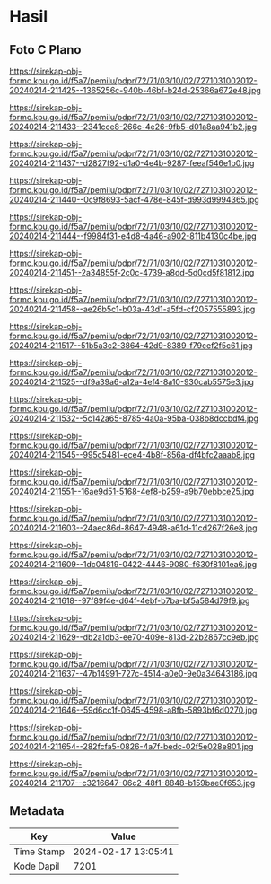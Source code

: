 # Hasil

## Foto C Plano

https://sirekap-obj-formc.kpu.go.id/f5a7/pemilu/pdpr/72/71/03/10/02/7271031002012-20240214-211425--1365256c-940b-46bf-b24d-25366a672e48.jpg

https://sirekap-obj-formc.kpu.go.id/f5a7/pemilu/pdpr/72/71/03/10/02/7271031002012-20240214-211433--2341cce8-266c-4e26-9fb5-d01a8aa941b2.jpg

https://sirekap-obj-formc.kpu.go.id/f5a7/pemilu/pdpr/72/71/03/10/02/7271031002012-20240214-211437--d2827f92-d1a0-4e4b-9287-feeaf546e1b0.jpg

https://sirekap-obj-formc.kpu.go.id/f5a7/pemilu/pdpr/72/71/03/10/02/7271031002012-20240214-211440--0c9f8693-5acf-478e-845f-d993d9994365.jpg

https://sirekap-obj-formc.kpu.go.id/f5a7/pemilu/pdpr/72/71/03/10/02/7271031002012-20240214-211444--f9984f31-e4d8-4a46-a902-811b4130c4be.jpg

https://sirekap-obj-formc.kpu.go.id/f5a7/pemilu/pdpr/72/71/03/10/02/7271031002012-20240214-211451--2a34855f-2c0c-4739-a8dd-5d0cd5f81812.jpg

https://sirekap-obj-formc.kpu.go.id/f5a7/pemilu/pdpr/72/71/03/10/02/7271031002012-20240214-211458--ae26b5c1-b03a-43d1-a5fd-cf2057555893.jpg

https://sirekap-obj-formc.kpu.go.id/f5a7/pemilu/pdpr/72/71/03/10/02/7271031002012-20240214-211517--51b5a3c2-3864-42d9-8389-f79cef2f5c61.jpg

https://sirekap-obj-formc.kpu.go.id/f5a7/pemilu/pdpr/72/71/03/10/02/7271031002012-20240214-211525--df9a39a6-a12a-4ef4-8a10-930cab5575e3.jpg

https://sirekap-obj-formc.kpu.go.id/f5a7/pemilu/pdpr/72/71/03/10/02/7271031002012-20240214-211532--5c142a65-8785-4a0a-95ba-038b8dccbdf4.jpg

https://sirekap-obj-formc.kpu.go.id/f5a7/pemilu/pdpr/72/71/03/10/02/7271031002012-20240214-211545--995c5481-ece4-4b8f-856a-df4bfc2aaab8.jpg

https://sirekap-obj-formc.kpu.go.id/f5a7/pemilu/pdpr/72/71/03/10/02/7271031002012-20240214-211551--16ae9d51-5168-4ef8-b259-a9b70ebbce25.jpg

https://sirekap-obj-formc.kpu.go.id/f5a7/pemilu/pdpr/72/71/03/10/02/7271031002012-20240214-211603--24aec86d-8647-4948-a61d-11cd267f26e8.jpg

https://sirekap-obj-formc.kpu.go.id/f5a7/pemilu/pdpr/72/71/03/10/02/7271031002012-20240214-211609--1dc04819-0422-4446-9080-f630f8101ea6.jpg

https://sirekap-obj-formc.kpu.go.id/f5a7/pemilu/pdpr/72/71/03/10/02/7271031002012-20240214-211618--97f89f4e-d64f-4ebf-b7ba-bf5a584d79f9.jpg

https://sirekap-obj-formc.kpu.go.id/f5a7/pemilu/pdpr/72/71/03/10/02/7271031002012-20240214-211629--db2a1db3-ee70-409e-813d-22b2867cc9eb.jpg

https://sirekap-obj-formc.kpu.go.id/f5a7/pemilu/pdpr/72/71/03/10/02/7271031002012-20240214-211637--47b14991-727c-4514-a0e0-9e0a34643186.jpg

https://sirekap-obj-formc.kpu.go.id/f5a7/pemilu/pdpr/72/71/03/10/02/7271031002012-20240214-211646--59d6cc1f-0645-4598-a8fb-5893bf6d0270.jpg

https://sirekap-obj-formc.kpu.go.id/f5a7/pemilu/pdpr/72/71/03/10/02/7271031002012-20240214-211654--282fcfa5-0826-4a7f-bedc-02f5e028e801.jpg

https://sirekap-obj-formc.kpu.go.id/f5a7/pemilu/pdpr/72/71/03/10/02/7271031002012-20240214-211707--c3216647-06c2-48f1-8848-b159bae0f653.jpg


## Metadata

| Key        | Value               |
| ---------- | ------------------- |
| Time Stamp | 2024-02-17 13:05:41 |
| Kode Dapil | 7201                |



